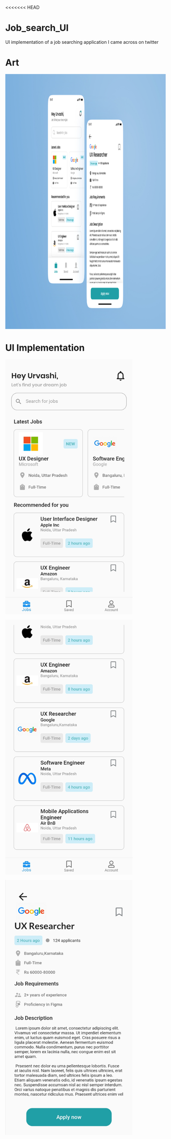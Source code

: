 <<<<<<< HEAD

# Job_search_UI
UI implementation of a job searching application I came across on twitter


# Art
<div>
<img src = "https://github.com/JerryAgbesi/Job_search_UI/blob/main/screenshots/UI%20challenge.jpg" width= "1400px" height= "800px"><img>
</div>

# UI Implementation 

<img src = "https://github.com/JerryAgbesi/Job_search_UI/blob/main/screenshots/Screenshot_20220128_014013.jpg" width= "400px" height= "800px"><img>


<img src = "https://github.com/JerryAgbesi/Job_search_UI/blob/main/screenshots/Screenshot_20220128_014035.jpg" width= "400px" height= "800px"><img>

<img src = "https://github.com/JerryAgbesi/Job_search_UI/blob/main/screenshots/Screenshot_20220128_022529.jpg" width= "400px" height= "800px"><img>



